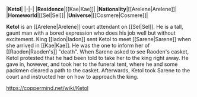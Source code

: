 |**Ketol**|
|-|-|
|**Residence**|[[Kae\|Kae]]|
|**Nationality**|[[Arelene\|Arelene]]|
|**Homeworld**|[[Sel\|Sel]]|
|**Universe**|[[Cosmere\|Cosmere]]|

**Ketol** is an [[Arelene\|Arelene]] court attendant on [[Sel\|Sel]]. He is a tall, gaunt man with a bored expression who does his job well but without excitement.
King [[Iadon\|Iadon]] sent Ketol to meet [[Sarene\|Sarene]] when she arrived in [[Kae\|Kae]]. He was the one to inform her of [[Raoden\|Raoden's]] "death". When Sarene asked to see Raoden's casket, Ketol protested that he had been told to take her to the king right away. He gave in, however, and took her to the funeral tent, where he and some packmen cleared a path to the casket. Afterwards, Ketol took Sarene to the court and instructed her on how to approach the king.



https://coppermind.net/wiki/Ketol